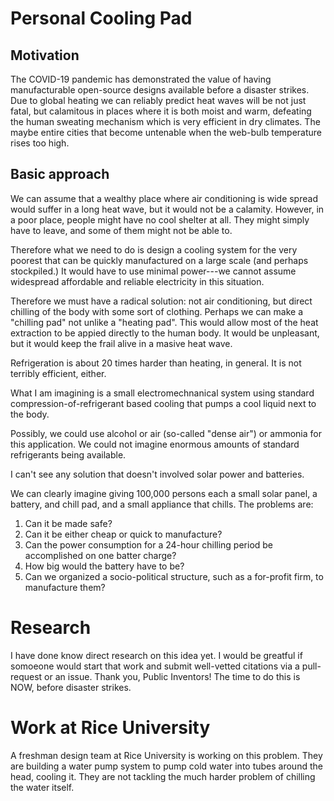 # Personal Cooling Pad

## Motivation

The COVID-19 pandemic has demonstrated the value of having manufacturable open-source designs available before a disaster strikes.
Due to global heating we can reliably predict heat waves will be not just fatal, but calamitous in places where it is both 
moist and warm, defeating the human sweating mechanism which is very efficient in dry climates. The maybe entire cities 
that become untenable when the web-bulb temperature rises too high.

## Basic approach

We can assume that a wealthy place where air conditioning is wide spread would suffer in a long heat wave, but it would not be
a calamity. However, in a poor place, people might have no cool shelter at all. They might simply have to leave, and 
some of them might not  be able to.

Therefore what we need to do is design a cooling system for the very poorest that can be quickly manufactured on 
a large scale (and perhaps stockpiled.) It would have to use minimal power---we cannot assume widespread affordable
and reliable electricity in this situation.

Therefore we must have a radical solution: not air conditioning, but direct chilling of the body with some sort
of clothing. Perhaps we can make a "chilling pad" not unlike a "heating pad". This would allow most of the 
heat extraction to be appied directly to the human body. It would be unpleasant, but it would keep the frail 
alive in a masive heat wave.

Refrigeration is about 20 times harder than heating, in general. It is not terribly efficient, either. 

What I am imagining is a small electromechnanical system using standard compression-of-refrigerant based cooling
that pumps a cool liquid next to the body.

Possibly, we could use alcohol or air (so-called "dense air") or ammonia for this application. We could not
imagine enormous amounts of standard refrigerants being available.

I can't see any solution that doesn't involved solar power and batteries.

We can clearly imagine giving 100,000 persons each a small solar panel, a battery, and chill pad,
and a small appliance that chills. The problems are:
1. Can it be made safe?
1. Can it be either cheap or quick to manufacture?
1. Can the power consumption for a 24-hour chilling period be accomplished on one batter charge?
1. How big would the battery have to be?
1. Can we organized a socio-political structure, such as a for-profit firm, to manufacture them?

# Research

I have done know direct research on this idea yet. I would be greatful if somoeone would start that work and submit
well-vetted citations via a pull-request or an issue. Thank you, Public Inventors! The time to do this is NOW,
before disaster strikes.

# Work at Rice University

A freshman design team at Rice University is working on this problem.
They are building a water pump system to pump cold water into tubes around the head, cooling it. They are not tackling the much harder
problem of chilling the water itself.
